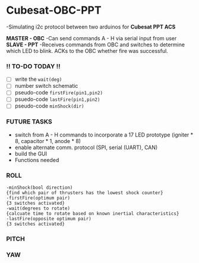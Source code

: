 # Cubesat-OBC-PPT
-Simulating i2c protocol between two arduinos for **Cubesat PPT ACS**

  **MASTER - OBC**
    -Can send commands A - H via serial input from user
  **SLAVE - PPT**
    -Receives commands from OBC and switches to determine which LED to blink. ACKs to the OBC whether fire was successful.

### !! TO-DO TODAY !!
- [ ] write the `wait(deg)`
- [ ] number switch schematic
- [ ] pseudo-code `firstFire(pin1,pin2)`
- [ ] psuedo-code `lastFire(pin1,pin2)`
- [ ] pseudo-code `minShock(dir)`

### FUTURE TASKS
- switch from A - H commands to incorporate a 17 LED prototype (igniter * 8, capacitor * 1, anode * 8)
- enable alternate comm. protocol (SPI, serial (UART), CAN)
- build the GUI
- Functions needed
### ROLL
    -minShock(bool direction)
    {find which pair of thrusters has the lowest shock counter}
    -firstFire(optimum pair)
    {3 switches activated}
    -wait(degrees to rotate)
    {calcuate time to rotate based on known inertial characteristics}
    -lastFire(opposite optimum pair)
    {3 switches activated}
### PITCH
### YAW


